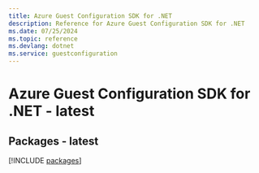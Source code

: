 ```yaml
---
title: Azure Guest Configuration SDK for .NET
description: Reference for Azure Guest Configuration SDK for .NET
ms.date: 07/25/2024
ms.topic: reference
ms.devlang: dotnet
ms.service: guestconfiguration
---
```

# Azure Guest Configuration SDK for .NET - latest
## Packages - latest
[!INCLUDE [packages](guest-configuration-index.md)]
